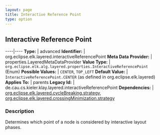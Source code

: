 ```yaml
---
layout: page
title: Interactive Reference Point
type: option
---
```

## Interactive Reference Point

----|----
**Type:** | advanced
**Identifier:** | org.eclipse.elk.layered.interactiveReferencePoint
**Meta Data Provider:** | properties.LayeredMetaDataProvider
**Value Type:** | `org.eclipse.elk.alg.layered.properties.InteractiveReferencePoint` (Enum)
**Possible Values:** | `CENTER`, `TOP_LEFT`
**Default Value:** | `InteractiveReferencePoint.CENTER` (as defined in org.eclipse.elk.layered)
**Applies To:** | parents
**Legacy Id:** | de.cau.cs.kieler.klay.layered.interactiveReferencePoint
**Dependencies:** | [org.eclipse.elk.layered.cycleBreaking.strategy](org-eclipse-elk-layered-cycleBreaking-strategy), [org.eclipse.elk.layered.crossingMinimization.strategy](org-eclipse-elk-layered-crossingMinimization-strategy)


### Description
Determines which point of a node is considered by interactive layout phases.

